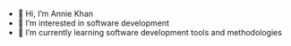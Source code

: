 - 👋 Hi, I’m Annie Khan
- 👀 I’m interested in software development
- 🌱 I’m currently learning software development tools and methodologies

<!---
Annie1401/Annie1401 is a ✨ special ✨ repository because its `README.md` (this file) appears on your GitHub profile.
You can click the Preview link to take a look at your changes.
--->
